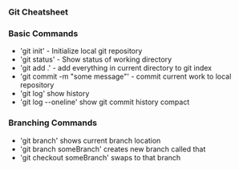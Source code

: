 ### Git Cheatsheet

### Basic Commands
* 'git init' - Initialize local git repository
* 'git status' - Show status of working directory
* 'git add .' - add everything in current directory to git index
* 'git commit -m "some message"' - commit current work to local repository
* 'git log' show history
* 'git log --oneline' show git commit history compact

### Branching Commands
* 'git branch' shows current branch location
* 'git branch someBranch' creates new branch called that
* 'git checkout someBranch' swaps to that branch
